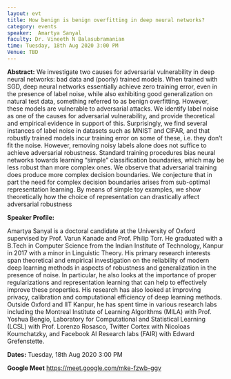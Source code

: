 ```yaml
---
layout: evt
title: How benign is benign overfitting in deep neural networks?
category: events
speaker:  Amartya Sanyal
faculty: Dr. Vineeth N Balasubramanian
time: Tuesday, 18th Aug 2020 3:00 PM
Venue: TBD
---
```


**Abstract:**
We investigate two causes for adversarial vulnerability in deep neural networks: bad data and (poorly) trained models. When trained 
with SGD, deep neural networks essentially achieve zero training error, even in the presence of label noise, while also exhibiting 
good generalization on natural test data, something referred to as benign overfitting. However, these models are vulnerable to 
adversarial attacks. We identify label noise as one of the causes for adversarial vulnerability, and provide theoretical and 
empirical evidence in support of this. Surprisingly, we find several instances of label noise in datasets such as MNIST and CIFAR, 
and that robustly trained models incur training error on some of these, i.e. they don’t fit the noise. However, removing noisy 
labels alone does not suffice to achieve adversarial robustness. Standard training procedures bias neural networks towards 
learning “simple” classification boundaries, which may be less robust than more complex ones. We observe that adversarial training 
does produce more complex decision boundaries. We conjecture that in part the need for complex decision boundaries arises from 
sub-optimal representation learning. By means of simple toy examples, we show theoretically how the choice of representation 
can drastically affect adversarial robustness

**Speaker Profile:**

Amartya Sanyal is a doctoral candidate at the University of Oxford supervised by Prof. Varun Kanade and Prof. Philip Torr. 
He graduated with a B.Tech in Computer Science from the Indian Institute of Technology, Kanpur in 2017 with a minor in 
Linguistic Theory. His primary research interests span theoretical and empirical investigation on the reliability of 
modern deep learning methods in aspects of robustness and generalization in the presence of noise. In particular, he 
also looks at the importance of proper regularizations and representation learning that can help to effectively improve 
these properties. His research has also looked at improving privacy, calibration and computational efficiency of deep 
learning methods. Outside Oxford and IIT Kanpur, he has spent time in various research labs including the Montreal 
Institute of Learning Algorithms (MILA) with Prof. Yoshua Bengio, Laboratory for Computational and Statistical Learning 
(LCSL) with Prof. Lorenzo Rosasco, Twitter Cortex with Nicoloas Koumchatzky, and Facebook AI Research labs (FAIR) with 
Edward Grefenstette.

**Dates:**
Tuesday, 18th Aug 2020 3:00 PM

**Google Meet**
<https://meet.google.com/mke-fzwb-ggv>
